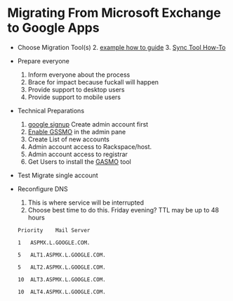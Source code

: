 # Migrating From Microsoft Exchange to Google Apps
[google signup]: https://www.google.com/a/signup/?hl=en&source=gafb-homepage-canvas-&ga_region=noram&ga_country=us&ga_lang=en#0
[guide]: https://www.bettercloud.com/migrating-from-rackspace-to-google-apps
[google apps sync]: https://tools.google.com/dlpage/gappssync/
[setup gssmo]: https://support.google.com/a/answer/148484#Googleappsreqs
[gssmo how to]:https://support.google.com/a/users/answer/153871

*  Choose Migration Tool(s)
    2.  [example how to guide][guide]
    3.  [Sync Tool How-To][gssmo how to]
    
*  Prepare everyone
    1.  Inform everyone about the process
    2.  Brace for impact because fuckall will happen
    3.  Provide support to desktop users
    4.  Provide support to mobile users

*  Technical Preparations
    1.  [google signup][google signup] Create admin account first
    3.  [Enable GSSMO][setup gssmo] in the admin pane
    2.  Create List of new accounts
    2.  Admin account access to Rackspace/host.
    3.  Admin account access to registrar
    4.  Get Users to install the [GASMO][google apps sync] tool

*  Test Migrate single account

*  Reconfigure DNS
   1.  This is where service will be interrupted
   2.  Choose best time to do this.  Friday evening?  TTL may be up to 48 hours
   
   `Priority    Mail Server`

   `1   ASPMX.L.GOOGLE.COM.`

   `5   ALT1.ASPMX.L.GOOGLE.COM.`

   `5   ALT2.ASPMX.L.GOOGLE.COM.`

   `10  ALT3.ASPMX.L.GOOGLE.COM.`

   `10  ALT4.ASPMX.L.GOOGLE.COM.`
